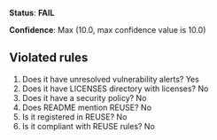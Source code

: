 **Status**: **FAIL**

**Confidence**: Max (10.0, max confidence value is 10.0)

## Violated rules

1.  Does it have unresolved vulnerability alerts? Yes
1.  Does it have LICENSES directory with licenses? No
1.  Does it have a security policy? No
1.  Does README mention REUSE? No
1.  Is it registered in REUSE? No
1.  Is it compliant with REUSE rules? No

